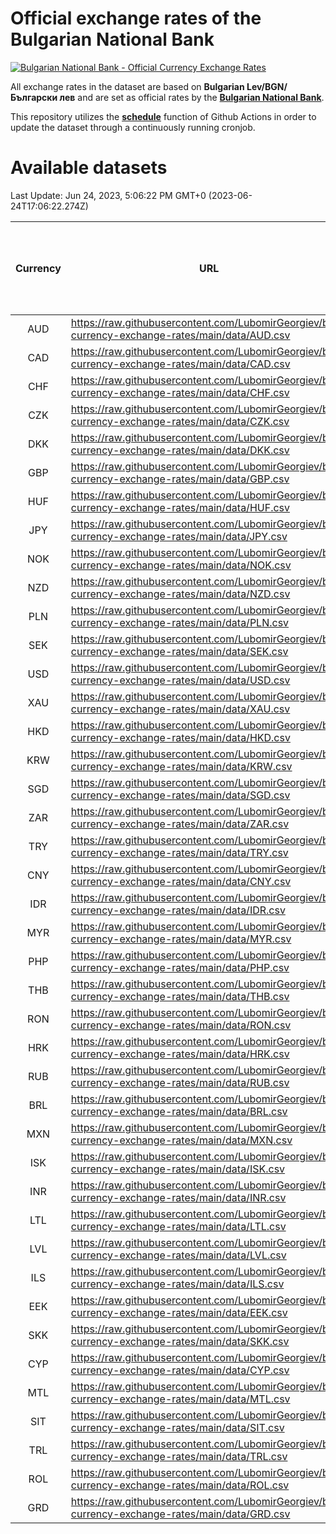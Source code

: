 # Official exchange rates of the Bulgarian National Bank

[![Bulgarian National Bank - Official Currency Exchange Rates](https://github.com/LubomirGeorgiev/bnb-currency-exchange-rates/actions/workflows/update-rates.yml/badge.svg?branch=main)](https://github.com/LubomirGeorgiev/bnb-currency-exchange-rates/actions/workflows/update-rates.yml)

All exchange rates in the dataset are based on **Bulgarian Lev/BGN/Български лев** and are set as official rates by the [**Bulgarian National Bank**](https://www.bnb.bg/Statistics/StExternalSector/StExchangeRates/StERForeignCurrencies/index.htm?toLang=_EN).

This repository utilizes the [**schedule**](https://docs.github.com/en/actions/reference/events-that-trigger-workflows) function of Github Actions in order to update the dataset through a continuously running cronjob.

# Available datasets

<!-- START LINKS (DO NOT EVER FU*ING DELETE THIS COMMENT FOR THE LOVE OF YOUR LIFE!!! IF YOU ARE CURIOS HOW IT WORKS, YOU CAN HAVE A LOOK AT ./src/updateReadme.ts) -->

Last Update: Jun 24, 2023, 5:06:22 PM GMT+0 (2023-06-24T17:06:22.274Z)

| Currency | URL                                                                                             | Number of records | Number of missing days that were filled in |
| :------: | ----------------------------------------------------------------------------------------------- | :---------------: | :----------------------------------------: |
|   AUD    | https://raw.githubusercontent.com/LubomirGeorgiev/bnb-currency-exchange-rates/main/data/AUD.csv |       8666        |                    2683                    |
|   CAD    | https://raw.githubusercontent.com/LubomirGeorgiev/bnb-currency-exchange-rates/main/data/CAD.csv |       8666        |                    2683                    |
|   CHF    | https://raw.githubusercontent.com/LubomirGeorgiev/bnb-currency-exchange-rates/main/data/CHF.csv |       8666        |                    2683                    |
|   CZK    | https://raw.githubusercontent.com/LubomirGeorgiev/bnb-currency-exchange-rates/main/data/CZK.csv |       8666        |                    2683                    |
|   DKK    | https://raw.githubusercontent.com/LubomirGeorgiev/bnb-currency-exchange-rates/main/data/DKK.csv |       8666        |                    2683                    |
|   GBP    | https://raw.githubusercontent.com/LubomirGeorgiev/bnb-currency-exchange-rates/main/data/GBP.csv |       8666        |                    2683                    |
|   HUF    | https://raw.githubusercontent.com/LubomirGeorgiev/bnb-currency-exchange-rates/main/data/HUF.csv |       8666        |                    2683                    |
|   JPY    | https://raw.githubusercontent.com/LubomirGeorgiev/bnb-currency-exchange-rates/main/data/JPY.csv |       8666        |                    2683                    |
|   NOK    | https://raw.githubusercontent.com/LubomirGeorgiev/bnb-currency-exchange-rates/main/data/NOK.csv |       8666        |                    2683                    |
|   NZD    | https://raw.githubusercontent.com/LubomirGeorgiev/bnb-currency-exchange-rates/main/data/NZD.csv |       8666        |                    2683                    |
|   PLN    | https://raw.githubusercontent.com/LubomirGeorgiev/bnb-currency-exchange-rates/main/data/PLN.csv |       8666        |                    2683                    |
|   SEK    | https://raw.githubusercontent.com/LubomirGeorgiev/bnb-currency-exchange-rates/main/data/SEK.csv |       8666        |                    2683                    |
|   USD    | https://raw.githubusercontent.com/LubomirGeorgiev/bnb-currency-exchange-rates/main/data/USD.csv |       8666        |                    2683                    |
|   XAU    | https://raw.githubusercontent.com/LubomirGeorgiev/bnb-currency-exchange-rates/main/data/XAU.csv |       8666        |                    2685                    |
|   HKD    | https://raw.githubusercontent.com/LubomirGeorgiev/bnb-currency-exchange-rates/main/data/HKD.csv |       8366        |                    2594                    |
|   KRW    | https://raw.githubusercontent.com/LubomirGeorgiev/bnb-currency-exchange-rates/main/data/KRW.csv |       8366        |                    2594                    |
|   SGD    | https://raw.githubusercontent.com/LubomirGeorgiev/bnb-currency-exchange-rates/main/data/SGD.csv |       8366        |                    2594                    |
|   ZAR    | https://raw.githubusercontent.com/LubomirGeorgiev/bnb-currency-exchange-rates/main/data/ZAR.csv |       8366        |                    2594                    |
|   TRY    | https://raw.githubusercontent.com/LubomirGeorgiev/bnb-currency-exchange-rates/main/data/TRY.csv |       6846        |                    2122                    |
|   CNY    | https://raw.githubusercontent.com/LubomirGeorgiev/bnb-currency-exchange-rates/main/data/CNY.csv |       6728        |                    2088                    |
|   IDR    | https://raw.githubusercontent.com/LubomirGeorgiev/bnb-currency-exchange-rates/main/data/IDR.csv |       6728        |                    2088                    |
|   MYR    | https://raw.githubusercontent.com/LubomirGeorgiev/bnb-currency-exchange-rates/main/data/MYR.csv |       6728        |                    2088                    |
|   PHP    | https://raw.githubusercontent.com/LubomirGeorgiev/bnb-currency-exchange-rates/main/data/PHP.csv |       6728        |                    2088                    |
|   THB    | https://raw.githubusercontent.com/LubomirGeorgiev/bnb-currency-exchange-rates/main/data/THB.csv |       6728        |                    2088                    |
|   RON    | https://raw.githubusercontent.com/LubomirGeorgiev/bnb-currency-exchange-rates/main/data/RON.csv |       6669        |                    2070                    |
|   HRK    | https://raw.githubusercontent.com/LubomirGeorgiev/bnb-currency-exchange-rates/main/data/HRK.csv |       6553        |                    2031                    |
|   RUB    | https://raw.githubusercontent.com/LubomirGeorgiev/bnb-currency-exchange-rates/main/data/RUB.csv |       6249        |                    1934                    |
|   BRL    | https://raw.githubusercontent.com/LubomirGeorgiev/bnb-currency-exchange-rates/main/data/BRL.csv |       5760        |                    1793                    |
|   MXN    | https://raw.githubusercontent.com/LubomirGeorgiev/bnb-currency-exchange-rates/main/data/MXN.csv |       5760        |                    1793                    |
|   ISK    | https://raw.githubusercontent.com/LubomirGeorgiev/bnb-currency-exchange-rates/main/data/ISK.csv |       5538        |                    1719                    |
|   INR    | https://raw.githubusercontent.com/LubomirGeorgiev/bnb-currency-exchange-rates/main/data/INR.csv |       5391        |                    1677                    |
|   LTL    | https://raw.githubusercontent.com/LubomirGeorgiev/bnb-currency-exchange-rates/main/data/LTL.csv |       5277        |                    1620                    |
|   LVL    | https://raw.githubusercontent.com/LubomirGeorgiev/bnb-currency-exchange-rates/main/data/LVL.csv |       4916        |                    1510                    |
|   ILS    | https://raw.githubusercontent.com/LubomirGeorgiev/bnb-currency-exchange-rates/main/data/ILS.csv |       4667        |                    1458                    |
|   EEK    | https://raw.githubusercontent.com/LubomirGeorgiev/bnb-currency-exchange-rates/main/data/EEK.csv |       3996        |                    1222                    |
|   SKK    | https://raw.githubusercontent.com/LubomirGeorgiev/bnb-currency-exchange-rates/main/data/SKK.csv |       2970        |                    912                     |
|   CYP    | https://raw.githubusercontent.com/LubomirGeorgiev/bnb-currency-exchange-rates/main/data/CYP.csv |       2902        |                    886                     |
|   MTL    | https://raw.githubusercontent.com/LubomirGeorgiev/bnb-currency-exchange-rates/main/data/MTL.csv |       2602        |                    797                     |
|   SIT    | https://raw.githubusercontent.com/LubomirGeorgiev/bnb-currency-exchange-rates/main/data/SIT.csv |       2539        |                    775                     |
|   TRL    | https://raw.githubusercontent.com/LubomirGeorgiev/bnb-currency-exchange-rates/main/data/TRL.csv |       1818        |                    559                     |
|   ROL    | https://raw.githubusercontent.com/LubomirGeorgiev/bnb-currency-exchange-rates/main/data/ROL.csv |       1697        |                    524                     |
|   GRD    | https://raw.githubusercontent.com/LubomirGeorgiev/bnb-currency-exchange-rates/main/data/GRD.csv |        359        |                    107                     |

<!-- END LINKS (DO NOT EVER FU*ING DELETE THIS COMMENT FOR THE LOVE OF YOUR LIFE!!! IF YOU ARE CURIOS HOW IT WORKS, YOU CAN HAVE A LOOK AT ./src/updateReadme.ts) -->
